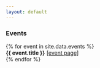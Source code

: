 ```yaml
---
layout: default
---
```

<h3> Events </h3>
<div class="event-table">
  {% for event in site.data.events %}
  <div class=event>
      <b>{{ event.title }}</b>
      <a href="{{ event.url }}">[event page]</a>
  </div>
{% endfor %}
</div>
